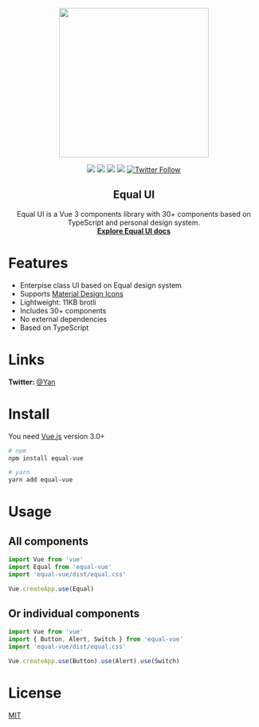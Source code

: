 <p align="center">
  <a href="https://quatrochan.github.io/Equal/">
    <img width="300" src="https://quatrochan.github.io/Equal/eqqqual.png">
  </a>

<p align="center">
<img src="https://img.shields.io/npm/v/equal-vue?color=blue">
<img src="https://img.shields.io/npm/l/equal-vue">
<img src="https://img.shields.io/npm/dw/equal-vue">
<img src="https://img.badgesize.io/https:/unpkg.com/equal-vue/?label=Brotli%20size%3A%20JS&compression=brotli">

<a href="https://twitter.com/EqualVue">
    <img src="https://img.shields.io/twitter/follow/EqualVue?label=Equal%20Vue&style=social" alt="Twitter Follow">
</a>
</p>
</p>

<h2 align="center">
  Equal UI
</h2>

<div align="center">
Equal UI is a Vue 3 components library with 30+ components based on TypeScript and personal design system.
<br>
  <a href="https://quatrochan.github.io/Equal/"><strong>Explore Equal UI docs</strong></a>
</div>

# Features
  - Enterpise class UI based on Equal design system
  - Supports [Material Design Icons](https://material.io/resources/icons/)
  - Lightweight: 11KB brotli
  - Includes 30+ components
  - No external dependencies
  - Based on TypeScript


# Links

<b> Twitter: </b> [@Yan](https://twitter.com/k0mmsussertod)

# Install

You need [Vue.js](https://v3.vuejs.org/) version 3.0+

```bash
# npm
npm install equal-vue
```

```bash
# yarn
yarn add equal-vue
```

# Usage

## All components

```js
import Vue from 'vue'
import Equal from 'equal-vue'
import 'equal-vue/dist/equal.css'

Vue.createApp.use(Equal)
```

## Or individual components

```js
import Vue from 'vue'
import { Button, Alert, Switch } from 'equal-vue'
import 'equal-vue/dist/equal.css'

Vue.createApp.use(Button).use(Alert).use(Switch)
```

<!-- ## Or start with CDN

```html
<!DOCTYPE html>
<html>
  <head>
    <link
      href="https://cdn.jsdelivr.net/npm/equal-vue/dist/equal.css"
      rel="stylesheet"
    />
    <link
      href="https://fonts.googleapis.com/css2?family=Inter:wght@300;400;500;600;700;900&display=swap"
      rel="stylesheet"
    />
    <link
      rel="stylesheet"
      href="https://fonts.googleapis.com/css?family=Material+Icons|Material+Icons+Outlined"
    />
    <meta
      name="viewport"
      content="width=device-width, initial-scale=1, maximum-scale=1, user-scalable=no, minimal-ui"
    />
  </head>
  <body>
    <div id="app">
      <it-button type="primary">Quickstart</it-button>
    </div>

    <script src="https://unpkg.com/vue@next"></script>
    <script src="https://unpkg.com/equal-vue"></script>
    <script>
      Vue.createApp()
    </script>
  </body>
</html>
``` -->

# License

[MIT](https://raw.githubusercontent.com/quatrochan/Equal/master/LICENSE)
